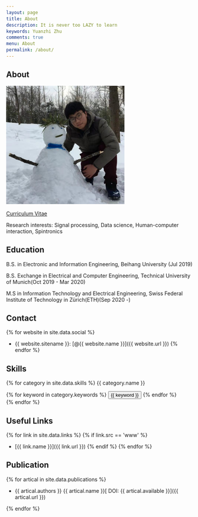 ```yaml
---
layout: page
title: About
description: It is never too LAZY to learn
keywords: Yuanzhi Zhu
comments: true
menu: About
permalink: /about/
---
```


## About

<img src="/images/About_Me.jpg" width="320" height="320" />

[Curriculum Vitae](/documents/Yuanzhi-Zhu-CV.pdf)

Research interests: Signal processing, Data science, Human-computer interaction, Spintronics

## Education

B.S. in Electronic and Information Engineering, Beihang University (Jul 2019)

B.S. Exchange in Electrical and Computer Engineering, Technical University of Munich(Oct 2019 - Mar 2020)

M.S in Information Technology and Electrical Engineering, Swiss Federal Institute of Technology in Zürich(ETH)(Sep 2020 -)

## Contact

{% for website in site.data.social %}
* {{ website.sitename }}: [@{{ website.name }}]({{ website.url }})
{% endfor %}

## Skills

{% for category in site.data.skills %}
{{ category.name }}
<div class="btn-inline">
{% for keyword in category.keywords %}
<button class="btn btn-outline" type="button">{{ keyword }}</button>
{% endfor %}
</div>
{% endfor %}

## Useful Links

{% for link in site.data.links %}
  {% if link.src == 'www' %}
* [{{ link.name }}]({{ link.url }})
  {% endif %}
{% endfor %}

## Publication

{% for artical in site.data.publications %}
* {{ artical.authors }}
  {{ artical.name }}[ DOI: {{ artical.available }}]({{ artical.url }})

{% endfor %}
